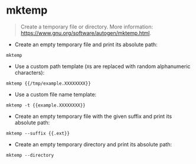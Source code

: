 # mktemp

> Create a temporary file or directory.
> More information: <https://www.gnu.org/software/autogen/mktemp.html>.

- Create an empty temporary file and print its absolute path:

`mktemp`

- Use a custom path template (`X`s are replaced with random alphanumeric characters):

`mktemp {{/tmp/example.XXXXXXXX}}`

- Use a custom file name template:

`mktemp -t {{example.XXXXXXXX}}`

- Create an empty temporary file with the given suffix and print its absolute path:

`mktemp --suffix {{.ext}}`

- Create an empty temporary directory and print its absolute path:

`mktemp --directory`
